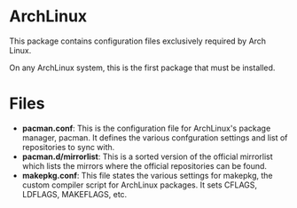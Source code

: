 ArchLinux
=========

This package contains configuration files exclusively required by Arch Linux.

On any ArchLinux system, this is the first package that must be installed.

Files
=====

  * **pacman.conf**: This is the configuration file for ArchLinux's package
      manager, pacman. It defines the various confguration settings and list of
      repositories to sync with.
  * **pacman.d/mirrorlist**: This is a sorted version of the official mirrorlist
      which lists the mirrors where the official repositories can be found.
  * **makepkg.conf**: This file states the various settings for makepkg, the
      custom compiler script for ArchLinux packages. It sets CFLAGS, LDFLAGS,
      MAKEFLAGS, etc.
